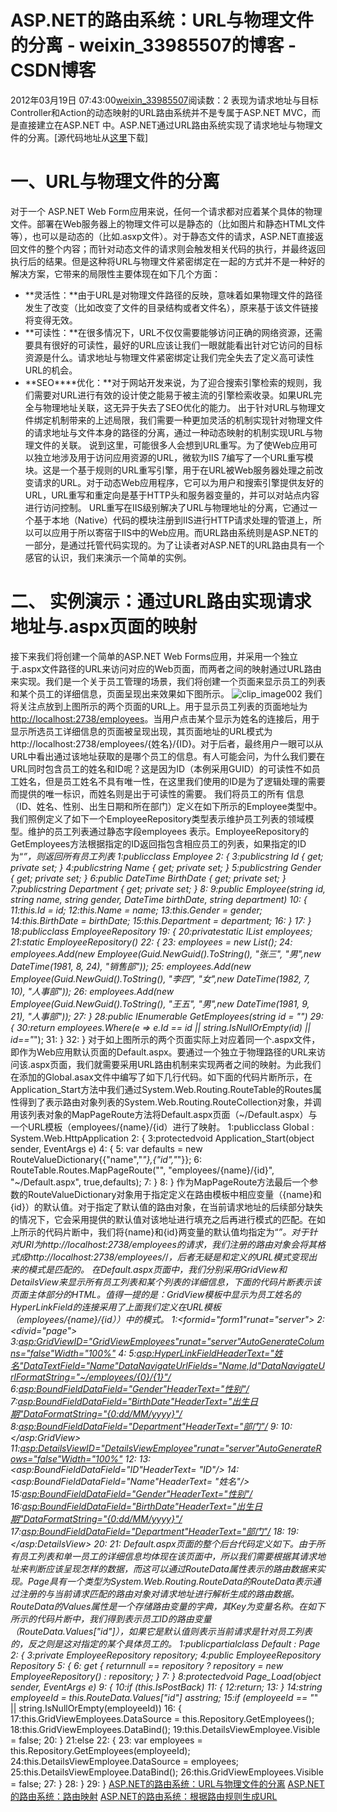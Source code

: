 # ASP.NET的路由系统：URL与物理文件的分离 - weixin_33985507的博客 - CSDN博客
2012年03月19日 07:43:00[weixin_33985507](https://me.csdn.net/weixin_33985507)阅读数：2
表现为请求地址与目标Controller和Action的动态映射的URL路由系统并不是专属于ASP.NET MVC，而是直接建立在ASP.NET 中。ASP.NET通过URL路由系统实现了请求地址与物理文件的分离。[源代码地址从[这里](http://files.cnblogs.com/artech/S201.rar)下载]
# 一、URL与物理文件的分离
对于一个 ASP.NET Web Form应用来说，任何一个请求都对应着某个具体的物理文件。部署在Web服务器上的物理文件可以是静态的（比如图片和静态HTML文件等），也可以是动态的（比如.asxp文件）。对于静态文件的请求，ASP.NET直接返回文件的整个内容；而针对动态文件的请求则会触发相关代码的执行，并最终返回执行后的结果。但是这种将URL与物理文件紧密绑定在一起的方式并不是一种好的解决方案，它带来的局限性主要体现在如下几个方面：
- **灵活性：**由于URL是对物理文件路径的反映，意味着如果物理文件的路径发生了改变（比如改变了文件的目录结构或者文件名），原来基于该文件链接将变得无效。 
- **可读性：**在很多情况下，URL不仅仅需要能够访问正确的网络资源，还需要具有很好的可读性，最好的URL应该让我们一眼就能看出针对它访问的目标资源是什么。请求地址与物理文件紧密绑定让我们完全失去了定义高可读性URL的机会。 
- **SEO****优化：**对于网站开发来说，为了迎合搜索引擎检索的规则，我们需要对URL进行有效的设计使之能易于被主流的引擎检索收录。如果URL完全与物理地址关联，这无异于失去了SEO优化的能力。 
出于针对URL与物理文件绑定机制带来的上述局限，我们需要一种更加灵活的机制实现针对物理文件的请求地址与文件本身的路径的分离，通过一种动态映射的机制实现URL与物理文件的关联。
说到这里，可能很多人会想到URL重写。为了使Web应用可以独立地涉及用于访问应用资源的URL，微软为IIS 7编写了一个URL重写模块。这是一个基于规则的URL重写引擎，用于在URL被Web服务器处理之前改变请求的URL。对于动态Web应用程序，它可以为用户和搜索引擎提供友好的URL，URL重写和重定向是基于HTTP头和服务器变量的，并可以对站点内容进行访问控制。
URL重写在IIS级别解决了URL与物理地址的分离，它通过一个基于本地（Native）代码的模块注册到IIS进行HTTP请求处理的管道上，所以可以应用于所以寄宿于IIS中的Web应用。而URL路由系统则是ASP.NET的一部分，是通过托管代码实现的。为了让读者对ASP.NET的URL路由具有一个感官的认识，我们来演示一个简单的实例。
# 二、 实例演示：通过URL路由实现请求地址与.aspx页面的映射
接下来我们将创建一个简单的ASP.NET Web Forms应用，并采用一个独立于.aspx文件路径的URL来访问对应的Web页面，而两者之间的映射通过URL路由来实现。我们是一个关于员工管理的场景，我们将创建一个页面来显示员工的列表和某个员工的详细信息，页面呈现出来效果如下图所示。
![clip_image002](https://images.cnblogs.com/cnblogs_com/artech/201203/201203190742344093.jpg)
我们将关注点放到上图所示的两个页面的URL上。用于显示员工列表的页面地址为[http://localhost:2738/employees](http://localhost:2738/employees)。当用户点击某个显示为姓名的连接后，用于显示所选员工详细信息的页面被呈现出现，其页面地址的URL模式为http://localhost:2738/employees/{姓名}/{ID}。对于后者，最终用户一眼可以从URL中看出通过该地址获取的是哪个员工的信息。有人可能会问，为什么我们要在URL同时包含员工的姓名和ID呢？这是因为ID（本例采用GUID）的可读性不如员工姓名，但是员工姓名不具有唯一性，在这里我们使用的ID是为了逻辑处理的需要而提供的唯一标识，而姓名则是出于可读性的需要。
我们将员工的所有 信息（ID、姓名、性别、出生日期和所在部门）定义在如下所示的Employee类型中。我们照例定义了如下一个EmployeeRepository类型表示维护员工列表的领域模型。维护的员工列表通过静态字段employees 表示。EmployeeRepository的GetEmployees方法根据指定的ID返回指包含相应员工的列表，如果指定的ID为“*”，则返回所有员工列表
   1:publicclass Employee   2: {   3:publicstring     Id { get; private set; }   4:publicstring     Name { get; private set; }   5:publicstring     Gender { get; private set; }   6:public DateTime   BirthDate { get; private set; }   7:publicstring     Department { get; private set; }   8:   9:public Employee(string id, string name, string gender, DateTime birthDate, string department)  10:     {  11:this.Id         = id;  12:this.Name       = name;  13:this.Gender     = gender;  14:this.BirthDate  = birthDate;  15:this.Department = department;  16:     }  17: }  18:publicclass EmployeeRepository  19: {  20:privatestatic IList<Employee> employees;  21:static EmployeeRepository()  22:     {  23:         employees = new List<Employee>();  24:         employees.Add(new Employee(Guid.NewGuid().ToString(), "张三", "男",new DateTime(1981, 8, 24), "销售部"));  25:         employees.Add(new Employee(Guid.NewGuid().ToString(), "李四", "女",new DateTime(1982, 7, 10), "人事部"));  26:         employees.Add(new Employee(Guid.NewGuid().ToString(), "王五", "男",new DateTime(1981, 9, 21), "人事部"));  27:     }  28:public IEnumerable<Employee> GetEmployees(string id = "")  29:     {  30:return employees.Where(e => e.Id == id || string.IsNullOrEmpty(id) || id=="*");  31:     }  32: }
对于如上图所示的两个页面实际上对应着同一个.aspx文件，即作为Web应用默认页面的Default.aspx。要通过一个独立于物理路径的URL来访问该.aspx页面，我们就需要采用URL路由机制来实现两者之间的映射。为此我们在添加的Global.asax文件中编写了如下几行代码。如下面的代码片断所示，在Application_Start方法中我们通过System.Web.Routing.RouteTable的Routes属性得到了表示路由对象列表的System.Web.Routing.RouteCollection对象，并调用该列表对象的MapPageRoute方法将Default.aspx页面（~/Default.aspx）与一个URL模板（employees/{name}/{id）进行了映射。
   1:publicclass Global : System.Web.HttpApplication   2: {   3:protectedvoid Application_Start(object sender, EventArgs e)   4:     {   5:         var defaults = new RouteValueDictionary{{"name","*"},{"id","*"}};   6:         RouteTable.Routes.MapPageRoute("", "employees/{name}/{id}", "~/Default.aspx", true,defaults);   7:     }   8: }
作为MapPageRoute方法最后一个参数的RouteValueDictionary对象用于指定定义在路由模板中相应变量（{name}和{id}）的默认值。对于指定了默认值的路由对象，在当前请求地址的后续部分缺失的情况下，它会采用提供的默认值对该地址进行填充之后再进行模式的匹配。在如上所示的代码片断中，我们将{name}和{id}两变量的默认值均指定为“*”。对于针对URI为http://localhost:2738/employees的请求，我们注册的路由对象会将其格式成http://localhost:2738/employees/*/*，后者无疑是和定义的URL模式变现出来的模式是匹配的。
在Default.aspx页面中，我们分别采用GridView和DetailsView来显示所有员工列表和某个列表的详细信息，下面的代码片断表示该页面主体部分的HTML。值得一提的是：GridView模板中显示为员工姓名的HyperLinkField的连接采用了上面我们定义在URL模板（employees/{name}/{id））中的模式。
   1:<formid="form1"runat="server">   2:<divid="page">   3:<asp:GridViewID="GridViewEmployees"runat="server"AutoGenerateColumns="false"Width="100%">   4:<Columns>   5:<asp:HyperLinkFieldHeaderText="姓名"DataTextField="Name"DataNavigateUrlFields="Name,Id"DataNavigateUrlFormatString="~/employees/{0}/{1}"/>   6:<asp:BoundFieldDataField="Gender"HeaderText="性别"/>   7:<asp:BoundFieldDataField="BirthDate"HeaderText="出生日期"DataFormatString="{0:dd/MM/yyyy}"/>   8:<asp:BoundFieldDataField="Department"HeaderText="部门"/>   9:</Columns>  10:</asp:GridView>  11:<asp:DetailsViewID="DetailsViewEmployee"runat="server"AutoGenerateRows="false"Width="100%">  12:<Fields>  13:<asp:BoundFieldDataField="ID"HeaderText= "ID"/>  14:<asp:BoundFieldDataField="Name"HeaderText= "姓名"/>  15:<asp:BoundFieldDataField="Gender"HeaderText="性别"/>  16:<asp:BoundFieldDataField="BirthDate"HeaderText="出生日期"DataFormatString="{0:dd/MM/yyyy}"/>  17:<asp:BoundFieldDataField="Department"HeaderText="部门"/>  18:</Fields>  19:</asp:DetailsView>  20:</div>  21:</form>
Default.aspx页面的整个后台代码定义如下。由于所有员工列表和单一员工的详细信息均体现在该页面中，所以我们需要根据其请求地址来判断应该呈现怎样的数据，而这可以通过RouteData属性表示的路由数据来实现。Page具有一个类型为System.Web.Routing.RouteData的RouteData表示通过注册的与当前请求匹配的路由对象对请求地址进行解析生成的路由数据。RouteData的Values属性是一个存储路由变量的字典，其Key为变量名称。在如下所示的代码片断中，我们得到表示员工ID的路由变量（RouteData.Values["id"]），如果它是默认值则表示当前请求是针对员工列表的，反之则是这对指定的某个具体员工的。
   1:publicpartialclass Default : Page   2: {   3:private EmployeeRepository repository;   4:public EmployeeRepository Repository   5:     {   6:         get { returnnull == repository ? repository = new EmployeeRepository() : repository; }   7:     }   8:protectedvoid Page_Load(object sender, EventArgs e)   9:     {             10:if (this.IsPostBack)  11:         {  12:return;  13:         }  14:string employeeId = this.RouteData.Values["id"] asstring;  15:if (employeeId == "*" || string.IsNullOrEmpty(employeeId))  16:         {  17:this.GridViewEmployees.DataSource = this.Repository.GetEmployees();  18:this.GridViewEmployees.DataBind();  19:this.DetailsViewEmployee.Visible = false;  20:         }  21:else  22:         {  23:             var employees = this.Repository.GetEmployees(employeeId);                 24:this.DetailsViewEmployee.DataSource = employees;  25:this.DetailsViewEmployee.DataBind();  26:this.GridViewEmployees.Visible = false;  27:         }  28:     }          29: }
[ASP.NET的路由系统：URL与物理文件的分离](http://www.cnblogs.com/artech/archive/2012/03/19/aspnet-routing-01.html)
[ASP.NET的路由系统：路由映射](http://www.cnblogs.com/artech/archive/2012/03/20/aspnet-routing-02.html)
[ASP.NET的路由系统：根据路由规则生成URL](http://www.cnblogs.com/artech/archive/2012/03/21/aspnet-routing-03.html)
